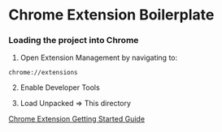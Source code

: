 # Chrome Extension Boilerplate

### Loading the project into Chrome
1. Open Extension Management by navigating to:
```
chrome://extensions
```
2. Enable Developer Tools

3. Load Unpacked => This directory

[Chrome Extension Getting Started Guide](https://developer.chrome.com/extensions/getstarted)
